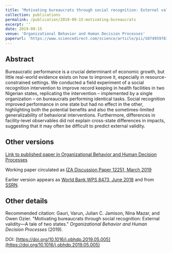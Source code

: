 ```yaml
---
title: "Motivating bureaucrats through social recognition: External validity—A tale of two states"
collection: publications
permalink: /publication/2019-09-15-motivating-bureaucrats
excerpt: ''
date: 2019-09-15
venue: 'Organizational Behavior and Human Decision Processes'
paperurl: 'https://www.sciencedirect.com/science/article/pii/S0749597818305090'
---
```



## Abstract
Bureaucratic performance is a crucial determinant of economic growth,
but little real-world evidence exists on how to improve it,
especially in resource-constrained settings.
We conducted a field experiment of a social recognition intervention to improve record keeping in health facilities in two Nigerian states,
replicating the intervention – implemented by a single organization – on bureaucrats performing identical tasks.
Social recognition improved performance in one state but had no effect in the other,
highlighting both the potential benefits and also the sometimes-limited generalizability of behavioral interventions.
Furthermore, differences in facility-level observables did not explain cross-state differences in impacts,
suggesting that it may often be difficult to predict external validity.


<!--- excerpt: '' --->
<!--- citation: '' --->


## Other versions

[Link to published paper in Organizational Behavior and Human Decision Processes](https://www.sciencedirect.com/science/article/pii/S0749597818305090)

Working paper circulated as [IZA Discussion Paper 12251, March 2019](http://ftp.iza.org/dp12251.pdf)

Earlier version appears as [World Bank WPS 8473, June 2018](https://documents.worldbank.org/en/publication/documents-reports/documentdetail/967621528915025906/motivating-bureaucrats-through-social-recognition-evidence-from-simultaneous-field-experiments) and from [SSRN](https://papers.ssrn.com/sol3/papers.cfm?abstract_id=3238307).

<!--- ## Data Data and analysis files: [(hosted at RESTUD)](https://academic.oup.com/restud/article-abstract/83/1/231/2461232) / [(hosted at github)](http://owenozier.github.io/files/data/MS17455Supplementary.zip) /  --->


## Other details

Recommended citation: Gauri, Varun, Julian C. Jamison, Nina Mazar, and Owen Ozier. &quot;Motivating bureaucrats through social recognition: External validity—A tale of two states.&quot; <i>Organizational Behavior and Human Decision Processes</i> (2019).

DOI: [https://doi.org/10.1016/j.obhdp.2019.05.005](https://doi.org/10.1016/j.obhdp.2019.05.005)

